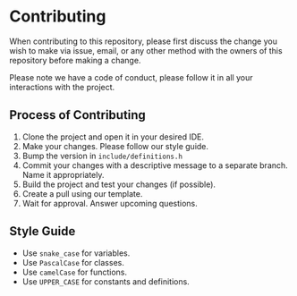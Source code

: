 # Contributing

When contributing to this repository, please first discuss the change you wish to make via issue,
email, or any other method with the owners of this repository before making a change.

Please note we have a code of conduct, please follow it in all your interactions with the project.

## Process of Contributing

1. Clone the project and open it in your desired IDE.
2. Make your changes. Please follow our style guide.
3. Bump the version in `include/definitions.h`
4. Commit your changes with a descriptive message to a separate branch. Name it appropriately.
5. Build the project and test your changes (if possible).
6. Create a pull using our template.
7. Wait for approval. Answer upcoming questions.

## Style Guide

- Use `snake_case` for variables.
- Use `PascalCase` for classes.
- Use `camelCase` for functions.
- Use `UPPER_CASE` for constants and definitions.